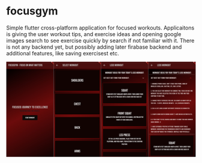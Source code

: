 # focusgym

Simple flutter cross-platform application for focused workouts. Applicaitons is giving the user workout tips, and exercise ideas and opening google images search to see exercise quickly by search if not familiar with it. There is not any backend yet, but possibly adding later firabase backend and additional features, like saving exercisest etc.

![merged image](MergedImages.png)
